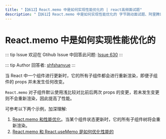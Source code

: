```yaml
---
title: "【Q612】React.memo 中是如何实现性能优化的 | react高频面试题"
description: "【Q612】React.memo 中是如何实现性能优化的 字节跳动面试题、阿里腾讯面试题、美团小米面试题。"
---
```


# React.memo 中是如何实现性能优化的

::: tip Issue
欢迎在 Gtihub Issue 中回答此问题: [Issue 630](https://github.com/shfshanyue/Daily-Question/issues/630)
:::

::: tip Author
回答者: [shfshanyue](https://github.com/shfshanyue)
:::

当 React 中一个组件进行更新时，它的所有子组件都会进行重新渲染，即便子组件的 props 并未发生任何改变。

`React.memo` 对子组件默认使用浅比较对比前后两次 props 的变更，若未发生变更则不会重新渲染，因此提高了性能。

可参考以下两个示例，加深理解:

1. [React.memo 和性能优化](https://codesandbox.io/s/zujianxiasuoyouzizujianhuifashengchongxinxuanran-bv70e)。当某个组件状态更新时，它的所有子组件树将会重新渲染。
1. [React.memo 和 React.useMemo 是如何优化性能的](https://codesandbox.io/s/reactmemo-and-reactusememo-79txp)
